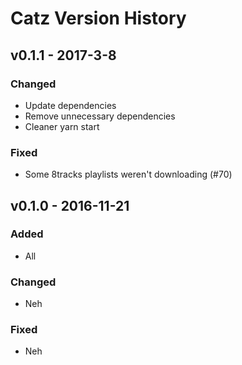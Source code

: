 # Catz Version History

## v0.1.1 - 2017-3-8

### Changed
- Update dependencies
- Remove unnecessary dependencies
- Cleaner yarn start

### Fixed
- Some 8tracks playlists weren't downloading (#70)

## v0.1.0 - 2016-11-21

### Added
- All

### Changed
- Neh

### Fixed
- Neh

